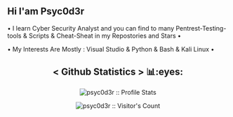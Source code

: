 ## Hi I'am Psyc0d3r
• I learn Cyber Security Analyst and you can find to many Pentrest-Testing-tools & Scripts & Cheat-Sheat in my Repostories and Stars •

• My Interests Are Mostly : Visual Studio & Python & Bash & Kali Linux •

<h2 align="center"> < Github Statistics > 📊:eyes:</h2>

<p align="center"><img src="https://github-readme-stats.vercel.app/api?username=psyc0d3r&show_icons=true&theme=synthwave" alt="psyc0d3r :: Profile Stats" /></p><p align="center"><img src="https://profile-counter.glitch.me/{psyc0d3r}/count.svg" alt="psyc0d3r :: Visitor's Count" /></p>


